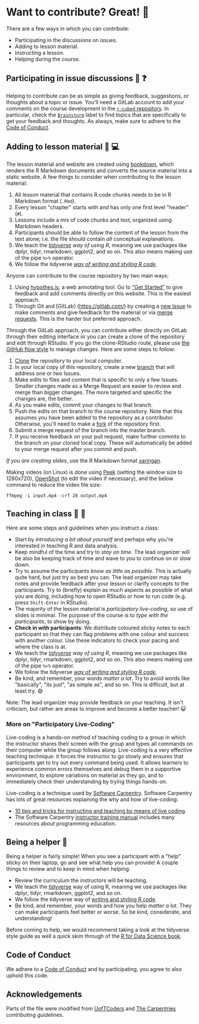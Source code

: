 # Want to contribute? Great! :tada: 

There are a few ways in which you can contribute:

- Participating in the discussions on issues.
- Adding to lesson material.
- Instructing a lesson.
- Helping during the course.

## Participating in issue discussions :thought_balloon: :question:

Helping to contribute can be as simple as giving feedback, suggestions, or thoughts
about a topic or issue. You'll need a GitLab account to add your comments on
the course development in the [`r-cubed` repository](https://gitlab.com/rostools/r-cubed/-/issues). 
In particular, check the
[`Brainstorm`](https://gitlab.com/rostools/r-cubed/issues?label_name%5B%5D=Brainstorm)
label to find topics that are specifically to get your feedback and thoughts. As 
always, make sure to adhere to the [Code of Conduct](CODE_OF_CONDUCT.md).

## Adding to lesson material :pencil: :computer:

The lesson material and website are created using [bookdown](https://bookdown.org/yihui/bookdown/),
which renders the R Markdown documents and converts the source material into 
a static website. A few things to consider when contributing to the lesson 
material:

1. All lesson material that contains R code chunks needs to be in R Markdown
format (`.Rmd`).
1. Every lesson "chapter" starts with and has only one first level "header" (`#`).
3. Lessons include a mix of code chunks and text, organized using Markdown
headers.
4. Participants should be able to follow the content of the lesson from the
text alone; i.e. the file should contain _all_ conceptual explanations.
5. We teach the *[tidyverse][tidyverse] way of using R*, meaning we use
packages like dplyr, tidyr, rmarkdown, ggplot2, and so on. This also means making
use of the pipe `%>%` operator.
6. We follow the tidyverse [*way of writing and styling R code*](https://style.tidyverse.org/).

Anyone can contribute to the course repository by two main ways:

1. Using [hypothes.is](https://web.hypothes.is/), a web annotating tool. 
Go to ["Get Started"](https://web.hypothes.is/start/) to give feedback and add
comments directly on this website. This is the easiest approach.
2. Through Git and [GitLab] (https://gitlab.com/) by creating a [new Issue](https://gitlab.com/rostools/r-cubed-intermediate/-/issues/new)
to make comments and give feedback for the material or via [merge
requests][merge-requests]. This is the harder but preferred approach.

Through the GitLab approach, you can contribute either directly on GitLab
through their editing interface or you can create a clone of the repository and
edit through RStudio. If you go the clone-RStudio route, please use [the GitHub
flow style][github-flow] to manage changes. Here are some steps to follow:

1. [Clone][clone-explanation] the repository to your local computer.
2. In your local copy of this repository, create a new
[branch][branch-explanation] that will address one or two Issues.
3. Make edits to files and content that is specific to only a few Issues.
Smaller changes made as a Merge Request are easier to review and merge than 
bigger changes. The more targeted and specific the changes are, the better.
3. As you make edits, commit your changes to that branch.
4. Push the edits on that branch to the course repository. Note that this assumes you have
been added to the repository as a contributor. Otherwise, you'll need to make a 
[fork](https://docs.gitlab.com/ee/user/project/repository/forking_workflow.html#creating-a-fork)
of the repository first.
5. Submit a merge request of the branch into the master branch.
7. If you receive feedback on your pull request, make further commits to the
branch on your cloned local copy. These will automatically be added to your merge
request after you commit and push.

*If you are creating slides*, use the R Markdown format [xaringan](https://github.com/yihui/xaringan).

Making videos (on Linux) is done using [Peek](https://github.com/phw/peek) (setting the 
window size to 1280x720),
[OpenShot](https://www.openshot.org/) (to edit the video if necessary),
and the below command to reduce the video file size:

```
ffmpeg -i input.mp4 -crf 28 output.mp4
```

## Teaching in class :information_desk_person: :speech_balloon:

Here are some steps and guidelines when you instruct a class:

- Start by *introducing a bit about yourself* and perhaps why you're interested
in teaching R and data analysis.
- Keep mindful of the time and try to *stay on time*. The lead organizer will be
also be keeping track of time and wave to you to continue on or slow down.
- Try to assume the participants *know as little as possible*. This is actually
quite hard, but just try as best you can. The lead organizer may take notes and
provide feedback after your lesson or clarify concepts to the participants. Try
to (briefly) explain as much aspects as possible of what you are doing,
including how to open RStudio or how to run code (e.g. press `Shift-Enter` in RStudio).
- The majority of the lesson material is *participatory live-coding*, so use of
slides is minimal. The purpose of the course is to *type with the participants*,
to show by doing.
- **Check in with participants**: We distribute coloured sticky notes to each
participant so that they can flag problems with one colour and success with
another colour. Use these indicators to check your pacing and where the
class is at.
- We teach the *[tidyverse][tidyverse] way of using R*, meaning we use
packages like dplyr, tidyr, rmarkdown, ggplot2, and so on. This also means making
use of the pipe `%>%` operator.
- We follow the tidyverse [*way of writing and styling R code*](https://style.tidyverse.org/).
- Be kind, and remember, your words *matter a lot*. Try to avoid words like
"basically", "its just", "as simple as", and so on. This is difficult, but at least
try. :smile:

Note: The lead organizer may provide feedback on your teaching. It isn't
criticism, but rather are areas to improve and become a better teacher!
:smiley_cat:

### More on "Participatory Live-Coding"

Live-coding is a hands-on method of teaching coding to a group in which the
instructor shares their screen with the group and types all commands on their
computer while the group follows along. Live-coding is a very effective teaching
technique: it forces the instructor to go slowly and ensures that participants
get to try out every command being used. It allows learners to experience common
errors themselves and debug them in a supportive environment, to explore
variations on material as they go, and to immediately check their understanding
by trying things hands-on.

Live-coding is a technique used by [Software Carpentry](https://software-carpentry.org/about/). 
Software Carpentry has lots of great resources explaining the why and how of live-coding:

- [10 tips and tricks for instructing and teaching by means of live coding](https://software-carpentry.org/blog/2016/04/tips-tricks-live-coding.html).
- The Software Carpentry [instructor training manual](https://carpentries.github.io/instructor-training/) 
includes many resources about programming education.

## Being a helper :raising_hand: 

Being a helper is fairly simple! When you see a participant with a "help" sticky
on their laptop, go and see what help you can provide! A couple things to review
and to keep in mind when helping:

- Review the curriculum the instructors will be teaching.
- We teach the [tidyverse](https://www.tidyverse.org/) way of using R, meaning we use packages
like dplyr, tidyr, rmarkdown, ggplot2, and so on. 
- We follow the tidyverse way of [writing and styling R code](https://style.tidyverse.org/).
- Be kind, and remember, your words and how you help *matter a lot*. They can 
make participants feel better or worse. So be kind, considerate, and understanding!

Before coming to help, we would recommend taking a look at the tidyverse style
guide as well a quick skim through of the [R for Data Science book](https://r4ds.had.co.nz/).

## Code of Conduct

We adhere to a [Code of Conduct](CODE_OF_CONDUCT.md) and by participating, you
agree to also uphold this code.

## Acknowledgements

Parts of the file were modified from [UofTCoders](https://github.com/UofTCoders/studyGroup/blob/gh-pages/CONTRIBUTING.md) 
and [The Carpentries](https://docs.carpentries.org/topic_folders/hosts_instructors/hosts_instructors_checklist.html#instructor-checklist)
contributing guidelines.

[tidyverse]: https://www.tidyverse.org/
[branch-explanation]: https://help.github.com/articles/about-branches/
[clone-explanation]: https://help.github.com/articles/cloning-a-repository/
[github-flow]: https://guides.github.com/introduction/flow/
[glossary]: https://help.github.com/articles/github-glossary/
[merge-requests]: https://docs.gitlab.com/ee/gitlab-basics/add-merge-request.html
